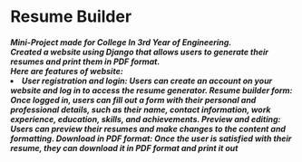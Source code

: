 # Resume Builder 

<h5>
Mini-Project made for College In 3rd Year of Engineering. 
<br>Created a website using Django that allows users to generate their resumes and print them in PDF format. 
<br>
Here are features of website:
  <li>
    User registration and login: Users can create an account on your website and log in to access the resume generator.
Resume builder form: Once logged in, users can fill out a form with their personal and professional details, such as their name, contact information, work experience, education, skills, and achievements.
Preview and editing: Users can preview their resumes and make changes to the content and formatting.
Download in PDF format: Once the user is satisfied with their resume, they can download it in PDF format and print it out 
</h5>
